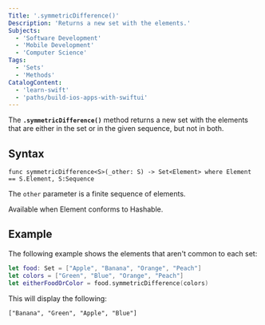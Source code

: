 ```yaml
---
Title: '.symmetricDifference()'
Description: 'Returns a new set with the elements.'
Subjects:
  - 'Software Development'
  - 'Mobile Development'
  - 'Computer Science'
Tags:
  - 'Sets'
  - 'Methods'
CatalogContent:
  - 'learn-swift'
  - 'paths/build-ios-apps-with-swiftui'
---
```


The **`.symmetricDifference()`** method returns a new set with the elements that are either in the set or in the given sequence, but not in both.

## Syntax

```pseudo
func symmetricDifference<S>(_other: S) -> Set<Element> where Element == S.Element, S:Sequence
```

The `other` parameter is a finite sequence of elements.

Available when Element conforms to Hashable.

## Example

The following example shows the elements that aren't common to each set:

```swift
let food: Set = ["Apple", "Banana", "Orange", "Peach"]
let colors = ["Green", "Blue", "Orange", "Peach"]
let eitherFoodOrColor = food.symmetricDifference(colors)
```

This will display the following:

```shell
["Banana", "Green", "Apple", "Blue"]
```
